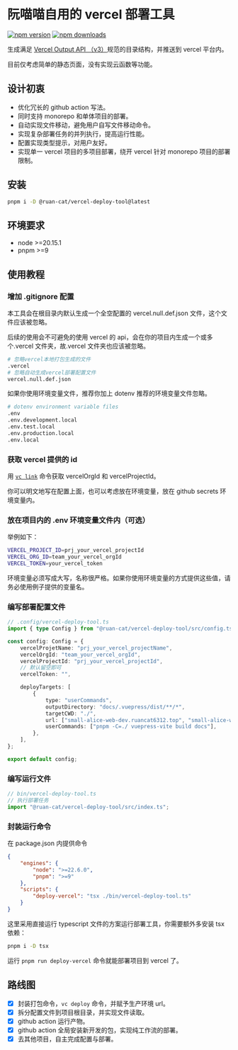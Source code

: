 # 阮喵喵自用的 vercel 部署工具

<!-- automd:badges color="yellow" name="@ruan-cat/vercel-deploy-tool" -->

[![npm version](https://img.shields.io/npm/v/@ruan-cat/vercel-deploy-tool?color=yellow)](https://npmjs.com/package/@ruan-cat/vercel-deploy-tool)
[![npm downloads](https://img.shields.io/npm/dm/@ruan-cat/vercel-deploy-tool?color=yellow)](https://npm.chart.dev/@ruan-cat/vercel-deploy-tool)

<!-- /automd -->

生成满足 [Vercel Output API （v3）](https://vercel.com/docs/build-output-api)规范的目录结构，并推送到 vercel 平台内。

目前仅考虑简单的静态页面，没有实现云函数等功能。

## 设计初衷

- 优化冗长的 github action 写法。
- 同时支持 monorepo 和单体项目的部署。
- 自动实现文件移动，避免用户自写文件移动命令。
- 实现复杂部署任务的并列执行，提高运行性能。
- 配置实现类型提示，对用户友好。
- 实现单一 vercel 项目的多项目部署，绕开 vercel 针对 monorepo 项目的部署限制。

## 安装

```bash
pnpm i -D @ruan-cat/vercel-deploy-tool@latest
```

## 环境要求

- node >=20.15.1
- pnpm >=9

## 使用教程

### 增加 .gitignore 配置

本工具会在根目录内默认生成一个全空配置的 vercel.null.def.json 文件，这个文件应该被忽略。

后续的使用会不可避免的使用 vercel 的 api，会在你的项目内生成一个或多个.vercel 文件夹，故.vercel 文件夹也应该被忽略。

```bash
# 忽略vercel本地打包生成的文件
.vercel
# 忽略自动生成vercel部署配置文件
vercel.null.def.json
```

如果你使用环境变量文件，推荐你加上 dotenv 推荐的环境变量文件忽略。

```bash
# dotenv environment variable files
.env
.env.development.local
.env.test.local
.env.production.local
.env.local
```

### 获取 vercel 提供的 id

用 [`vc link`](https://vercel.com/guides/how-can-i-use-github-actions-with-vercel) 命令获取 vercelOrgId 和 vercelProjectId。

你可以明文地写在配置上面，也可以考虑放在环境变量，放在 github secrets 环境变量内。

### 放在项目内的 .env 环境变量文件内（可选）

举例如下：

```bash
VERCEL_PROJECT_ID=prj_your_vercel_projectId
VERCEL_ORG_ID=team_your_vercel_orgId
VERCEL_TOKEN=your_vercel_token
```

环境变量必须写成大写，名称很严格。如果你使用环境变量的方式提供这些值，请务必使用例子提供的变量名。

### 编写部署配置文件

```ts
// .config/vercel-deploy-tool.ts
import { type Config } from "@ruan-cat/vercel-deploy-tool/src/config.ts";

const config: Config = {
	vercelProjetName: "prj_your_vercel_projectName",
	vercelOrgId: "team_your_vercel_orgId",
	vercelProjectId: "prj_your_vercel_projectId",
	// 默认留空即可
	vercelToken: "",

	deployTargets: [
		{
			type: "userCommands",
			outputDirectory: "docs/.vuepress/dist/**/*",
			targetCWD: "./",
			url: ["small-alice-web-dev.ruancat6312.top", "small-alice-web.ruan-cat.com"],
			userCommands: ["pnpm -C=./ vuepress-vite build docs"],
		},
	],
};

export default config;
```

### 编写运行文件

```ts
// bin/vercel-deploy-tool.ts
// 执行部署任务
import "@ruan-cat/vercel-deploy-tool/src/index.ts";
```

### 封装运行命令

在 package.json 内提供命令

```json
{
	"engines": {
		"node": ">=22.6.0",
		"pnpm": ">=9"
	},
	"scripts": {
		"deploy-vercel": "tsx ./bin/vercel-deploy-tool.ts"
	}
}
```

这里采用直接运行 typescript 文件的方案运行部署工具，你需要额外多安装 tsx 依赖：

```bash
pnpm i -D tsx
```

运行 `pnpm run deploy-vercel` 命令就能部署项目到 vercel 了。

## 路线图

- [x] 封装打包命令，`vc deploy` 命令，并赋予生产环境 url。
- [x] 拆分配置文件到项目根目录，并实现文件读取。
- [x] github action 运行产物。
- [x] github action 全局安装新开发的包，实现纯工作流的部署。
- [x] 去其他项目，自主完成配置与部署。
